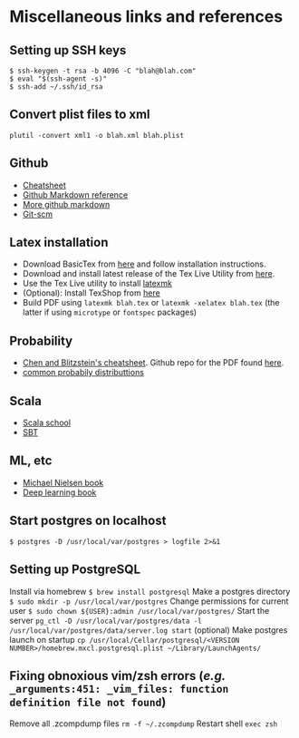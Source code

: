 # Miscellaneous links and references

## Setting up SSH keys
```
$ ssh-keygen -t rsa -b 4096 -C "blah@blah.com"
$ eval "$(ssh-agent -s)"
$ ssh-add ~/.ssh/id_rsa
```

## Convert plist files to xml
`plutil -convert xml1 -o blah.xml blah.plist`

## Github
* [Cheatsheet](https://training.github.com/kit/downloads/github-git-cheat-sheet.pdf)
* [Github Markdown reference](https://help.github.com/articles/markdown-basics/)
* [More github markdown](https://guides.github.com/features/mastering-markdown/)
* [Git-scm](https://git-scm.com/)

## Latex installation
* Download BasicTex from [here](https://www.tug.org/mactex/) and follow installation instructions.
* Download and install latest release of the Tex Live Utility from [here](https://github.com/amaxwell/tlutility/releases).
* Use the Tex Live utility to install [latexmk](http://users.phys.psu.edu/~collins/software/latexmk-jcc/)
* (Optional): Install TexShop from [here](http://pages.uoregon.edu/koch/texshop/obtaining.html)
* Build PDF using `latexmk blah.tex` or `latexmk -xelatex blah.tex` (the latter if using `microtype` or `fontspec` packages)

## Probability
* [Chen and Blitzstein's cheatsheet](https://github.com/wzchen/probability_cheatsheet/raw/master/probability_cheatsheet.pdf). Github repo for the PDF found [here](https://github.com/wzchen/probability_cheatsheet).
* [common probabily distributtions](https://blog.cloudera.com/blog/2015/12/common-probability-distributions-the-data-scientists-crib-sheet/)

## Scala
* [Scala school](https://twitter.github.io/scala_school/)
* [SBT](http://www.scala-sbt.org/release/tutorial/)

## ML, etc
* [Michael Nielsen book](http://neuralnetworksanddeeplearning.com/)
* [Deep learning book](https://goodfeli.github.io/dlbook/)

## Start postgres on localhost
```
$ postgres -D /usr/local/var/postgres > logfile 2>&1
```

## Setting up PostgreSQL
Install via homebrew
`$ brew install postgresql`
Make a postgres directory 
`$ sudo mkdir -p /usr/local/var/postgres`
Change permissions for current user
`$ sudo chown ${USER}:admin /usr/local/var/postgres/`
Start the server
`pg_ctl -D /usr/local/var/postgres/data -l /usr/local/var/postgres/data/server.log start`
(optional) Make postgres launch on startup
`cp /usr/local/Cellar/postgresql/<VERSION NUMBER>/homebrew.mxcl.postgresql.plist ~/Library/LaunchAgents/`

## Fixing obnoxious vim/zsh errors (_e.g._ `_arguments:451: _vim_files: function definition file not found`)
Remove all .zcompdump files
`rm -f ~/.zcompdump`
Restart shell
`exec zsh`
